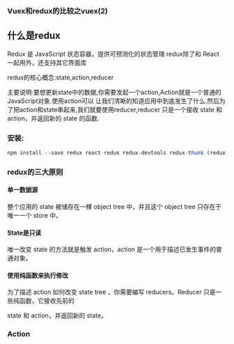 ### Vuex和redux的比较之vuex(2)

## 什么是redux
Redux 是 JavaScript 状态容器，提供可预测化的状态管理.redux除了和 React 一起用外，还支持其它界面库

redux的核心概念:state,action,reducer

主要说明:要想更新state中的数据,你需要发起一个action,Action就是一个普通的JavaScript对象.使用action可以
让我们清晰的知道应用中到底发生了什么.然后为了把action和state串起来,我们就要使用reducer,reducer 只是一个接收 state 和 action，并返回新的 state 的函数.
### 安装:
```js
npm install --save redux react-redux redux-devtools redux-thunk (redux-thunk用最简单的方式搭建异步 action 构造器,我们就以它为例 )
```

### redux的三大原则
#### 单一数据源
整个应用的 state 被储存在一棵 object tree 中，并且这个 object tree 只存在于唯一一个 store 中。
#### State是只读
唯一改变 state 的方法就是触发 action，action 是一个用于描述已发生事件的普通对象。
#### 使用纯函数来执行修改
为了描述 action 如何改变 state tree ，你需要编写 reducers。Reducer 只是一些纯函数，它接收先前的 

state 和 action，并返回新的 state。


### Action




